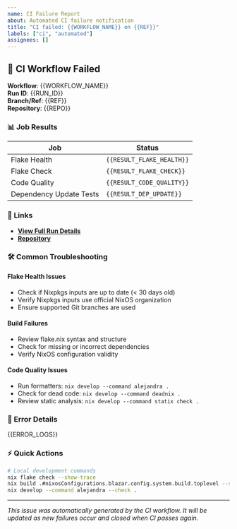 ```yaml
---
name: CI Failure Report
about: Automated CI failure notification
title: "CI failed: {{WORKFLOW_NAME}} on {{REF}}"
labels: ["ci", "automated"]
assignees: []
---
```


## 🚨 CI Workflow Failed

**Workflow**: {{WORKFLOW_NAME}}  
**Run ID**: {{RUN_ID}}  
**Branch/Ref**: {{REF}}  
**Repository**: {{REPO}}  

### 📊 Job Results

| Job | Status |
|-----|--------|
| Flake Health | `{{RESULT_FLAKE_HEALTH}}` |
| Flake Check | `{{RESULT_FLAKE_CHECK}}` |
| Code Quality | `{{RESULT_CODE_QUALITY}}` |
| Dependency Update Tests | `{{RESULT_DEP_UPDATE}}` |

### 🔗 Links

- **[View Full Run Details]({{RUN_URL}})**
- **[Repository](https://github.com/{{REPO}})**

### 🛠️ Common Troubleshooting

#### Flake Health Issues
- Check if Nixpkgs inputs are up to date (< 30 days old)
- Verify Nixpkgs inputs use official NixOS organization
- Ensure supported Git branches are used

#### Build Failures
- Review flake.nix syntax and structure
- Check for missing or incorrect dependencies
- Verify NixOS configuration validity

#### Code Quality Issues
- Run formatters: `nix develop --command alejandra .`
- Check for dead code: `nix develop --command deadnix .`
- Review static analysis: `nix develop --command statix check .`

### 📝 Error Details

{{ERROR_LOGS}}

### ⚡ Quick Actions

```bash
# Local development commands
nix flake check --show-trace
nix build .#nixosConfigurations.blazar.config.system.build.toplevel --show-trace
nix develop --command alejandra --check .
```

---

*This issue was automatically generated by the CI workflow. It will be updated as new failures occur and closed when CI passes again.*

